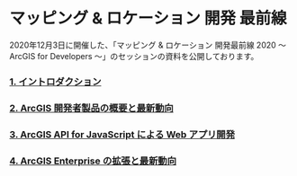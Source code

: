 
# マッピング & ロケーション 開発 最前線

2020年12月3日に開催した、「マッピング & ロケーション 開発最前線 2020 ～ ArcGIS for Developers ～」のセッションの資料を公開しております。

### [1. イントロダクション](/20201203_maplocation-dev-technical-session/01_イントロダクション.pdf)

### [2. ArcGIS 開発者製品の概要と最新動向](/20201203_maplocation-dev-technical-session/02_ArcGIS_開発者製品の概要と最新動向.pdf)

### [3. ArcGIS API for JavaScript による Web アプリ開発](/20201203_maplocation-dev-technical-session/03_ArcGIS_API_for_JavaScript_による_Web_アプリ開発.pdf)

### [4. ArcGIS Enterprise の拡張と最新動向](/20201203_maplocation-dev-technical-session/04_ArcGIS_Enterprise_の拡張と最新動向.pdf)


